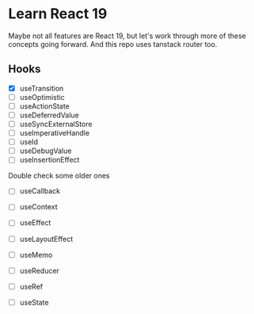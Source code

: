 # Learn React 19

Maybe not all features are React 19, but let's work through more of these concepts going forward. And this repo uses tanstack router too.

## Hooks
* [x] useTransition
* [ ] useOptimistic
* [ ] useActionState
* [ ] useDeferredValue
* [ ] useSyncExternalStore
* [ ] useImperativeHandle
* [ ] useId
* [ ] useDebugValue
* [ ] useInsertionEffect

Double check some older ones
* [ ] useCallback
* [ ] useContext
* [ ] useEffect
* [ ] useLayoutEffect
* [ ] useMemo
* [ ] useReducer
* [ ] useRef
* [ ] useState

